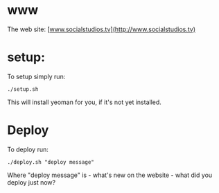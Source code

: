 www
===

The web site: [www.socialstudios.tv](http://www.socialstudios.tv)

# setup:
To setup simply run:

    ./setup.sh
    
This will install yeoman for you, if it's not yet installed. 


# Deploy
To deploy run: 

    ./deploy.sh "deploy message"
    
Where "deploy message" is - what's new on the website - what did you deploy just now?
